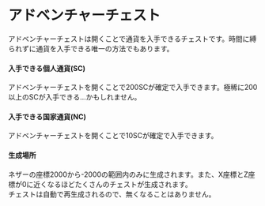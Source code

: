 # アドベンチャーチェスト
アドベンチャーチェストは開くことで通貨を入手できるチェストです。時間に縛られずに通貨を入手できる唯一の方法でもあります。

#### 入手できる個人通貨(SC)  

アドベンチャーチェストを開くことで200SCが確定で入手できます。極稀に200以上のSCが入手できる...かもしれません。

#### 入手できる国家通貨(NC)

アドベンチャーチェストを開くことで10SCが確定で入手できます。

#### 生成場所  

ネザーの座標2000から-2000の範囲内のみに生成されます。また、X座標とZ座標が0に近くなるほどたくさんのチェストが生成されます。  
チェストは自動で再生成されるので、無くなることはありません。
